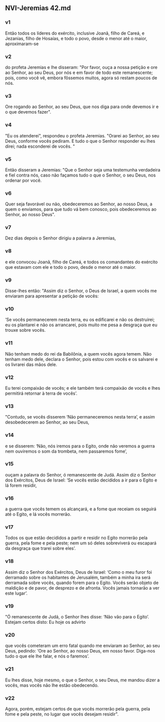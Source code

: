 ## NVI-Jeremias 42.md
### v1
 Então todos os líderes do exército, inclusive Joanã, filho de Careá, e Jezanias, filho de Hosaías, e todo o povo, desde o menor até o maior, aproximaram-se
### v2
 do profeta Jeremias e lhe disseram: "Por favor, ouça a nossa petição e ore ao Senhor, ao seu Deus, por nós e em favor de todo este remanescente; pois, como você vê, embora fôssemos muitos, agora só restam poucos de nós.
### v3
 Ore rogando ao Senhor, ao seu Deus, que nos diga para onde devemos ir e o que devemos fazer".
### v4
 "Eu os atenderei", respondeu o profeta Jeremias. "Orarei ao Senhor, ao seu Deus, conforme vocês pediram. E tudo o que o Senhor responder eu lhes direi; nada esconderei de vocês. "
### v5
 Então disseram a Jeremias: "Que o Senhor seja uma testemunha verdadeira e fiel contra nós, caso não façamos tudo o que o Senhor, o seu Deus, nos ordenar por você.
### v6
 Quer seja favorável ou não, obedeceremos ao Senhor, ao nosso Deus, a quem o enviamos, para que tudo vá bem conosco, pois obedeceremos ao Senhor, ao nosso Deus".
### v7
 Dez dias depois o Senhor dirigiu a palavra a Jeremias,
### v8
 e ele convocou Joanã, filho de Careá, e todos os comandantes do exército que estavam com ele e todo o povo, desde o menor até o maior.
### v9
 Disse-lhes então: "Assim diz o Senhor, o Deus de Israel, a quem vocês me enviaram para apresentar a petição de vocês:
### v10
 ‘Se vocês permanecerem nesta terra, eu os edificarei e não os destruirei; eu os plantarei e não os arrancarei, pois muito me pesa a desgraça que eu trouxe sobre vocês.
### v11
 Não tenham medo do rei da Babilônia, a quem vocês agora temem. Não tenham medo dele, declara o Senhor, pois estou com vocês e os salvarei e os livrarei das mãos dele.
### v12
 Eu terei compaixão de vocês; e ele também terá compaixão de vocês e lhes permitirá retornar à terra de vocês’.
### v13
 "Contudo, se vocês disserem ‘Não permaneceremos nesta terra’, e assim desobedecerem ao Senhor, ao seu Deus,
### v14
 e se disserem: ‘Não, nós iremos para o Egito, onde não veremos a guerra nem ouviremos o som da trombeta, nem passaremos fome’,
### v15
 ouçam a palavra do Senhor, ó remanescente de Judá. Assim diz o Senhor dos Exércitos, Deus de Israel: ‘Se vocês estão decididos a ir para o Egito e lá forem residir,
### v16
 a guerra que vocês temem os alcançará, e a fome que receiam os seguirá até o Egito, e lá vocês morrerão.
### v17
 Todos os que estão decididos a partir e residir no Egito morrerão pela guerra, pela fome e pela peste; nem um só deles sobreviverá ou escapará da desgraça que trarei sobre eles’.
### v18
 Assim diz o Senhor dos Exércitos, Deus de Israel: ‘Como o meu furor foi derramado sobre os habitantes de Jerusalém, também a minha ira será derramada sobre vocês, quando forem para o Egito. Vocês serão objeto de maldição e de pavor, de desprezo e de afronta. Vocês jamais tornarão a ver este lugar’.
### v19
 "Ó remanescente de Judá, o Senhor lhes disse: ‘Não vão para o Egito’. Estejam certos disto: Eu hoje os advirto
### v20
 que vocês cometeram um erro fatal quando me enviaram ao Senhor, ao seu Deus, pedindo: ‘Ore ao Senhor, ao nosso Deus, em nosso favor. Diga-nos tudo o que ele lhe falar, e nós o faremos’.
### v21
 Eu lhes disse, hoje mesmo, o que o Senhor, o seu Deus, me mandou dizer a vocês, mas vocês não lhe estão obedecendo.
### v22
 Agora, porém, estejam certos de que vocês morrerão pela guerra, pela fome e pela peste, no lugar que vocês desejam residir".
